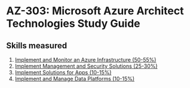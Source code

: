 # AZ-303: Microsoft Azure Architect Technologies Study Guide
## Skills measured

1. [Implement and Monitor an Azure Infrastructure (50-55%)](1%20-%20Implement%20and%20monitor%20an%20Azure%20infrastructure%20(50-55%25).md)
2. [Implement Management and Security Solutions (25-30%)](2%20-%20Implement%20management%20and%20security%20solutions%20(25-30%25).md)
3. [Implement Solutions for Apps (10-15%)](3%20-%20Implement%20solutions%20for%20apps%20(10-15%25).md)
4. [Implement and Manage Data Platforms (10-15%)](4%20-%20Implement%20and%20manage%20data%20platforms%20(10-15%25).md)